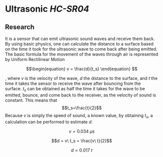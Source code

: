 # Ultrasonic *HC-SR04*

## Research

It is a sensor that can emit ultrasonic sound waves and receive them back. By using basic physics, one can calculate the distance to a surface based on the time it took for the ultrasonic wave to come back after being emitted. The basic formula for the movement of the waves through air is represented by Uniform Rectilinear Motion 

$$\begin{equation}
v = \frac{d}{t_s}
\end{equation}
$$

, where $v$ is the velocity of the wave, $d$ the distance to the surface, and $t$ the time it takes the sensor to receive the wave after bouncing from the surface. $t_s$ can be obtained as half the time it takes for the wave to be emitted, bounce, and come back to the receiver, as the velocity of sound is constant. This means that $$t_s=\frac{t}{2}$$ Because $v$ is simply the speed of sound, a known value, by obtaining $t_s$, a calculation can be performed to estimate $d$. 

$$v = 0.034\ \mu s$$

$$d = v\ t_s = \frac{v\ t}{2}$$

$$
\begin{equation}
d = 0.017\ t
\end{equation}
$$


